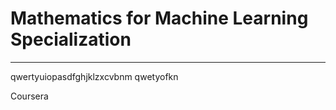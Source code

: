 # Mathematics for Machine Learning Specialization
**********************************************************************

qwertyuiopasdfghjklzxcvbnm qwetyofkn

Coursera
